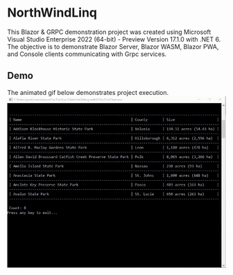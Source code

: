 # NorthWindLinq
This Blazor & GRPC demonstration project was created using Microsoft Visual Studio Enterprise 2022 (64-bit) - Preview
Version 17.1.0 with .NET 6.  The objective is to demonstrate Blazor Server, Blazor WASM, Blazor PWA, and Console clients communicating with Grpc services.

## Demo
The animated gif below demonstrates project execution.
![Recordit GIF](https://github.com/rdw100/parks-blazor-grpc/blob/master/Fsp.Grpc.Client/img/u245K6OWdO.gif?raw=true)